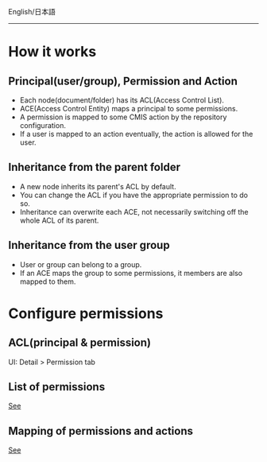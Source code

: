 English/日本語 
***
# How it works
## Principal(user/group), Permission and Action
- Each node(document/folder) has its ACL(Access Control List).
- ACE(Access Control Entity) maps a principal to some permissions.
- A permission is mapped to some CMIS action by the repository configuration.
- If a user is mapped to an action eventually, the action is allowed for the user.

## Inheritance from the parent folder
- A new node inherits its parent's ACL by default.  
- You can change the ACL if you have the appropriate permission to do so.  
- Inheritance can overwrite each ACE, not necessarily switching off the whole ACL of its parent.  

## Inheritance from the user group
- User or group can belong to a group.
- If an ACE maps the group to some permissions, it members are also mapped to them.

# Configure permissions
## ACL(principal & permission)
UI: Detail > Permission tab  

## List of permissions
[See](https://github.com/aegif/NemakiWare/wiki/Configuration%28Repository%29:-Property#permission)  

## Mapping of permissions and actions
[See](https://github.com/aegif/NemakiWare/wiki/Configuration%28Repository%29:-Property#permission)